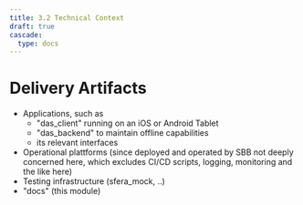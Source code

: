 ```yaml
---
title: 3.2 Technical Context
draft: true
cascade:
  type: docs
---
```


# Delivery Artifacts

* Applications, such as
    * "das_client" running on an iOS or Android Tablet
    * "das_backend" to maintain offline capabilities
    * its relevant interfaces
* Operational plattforms (since deployed and operated by SBB not deeply concerned here, which excludes CI/CD scripts, logging, monitoring and the like here)
* Testing infrastructure (sfera_mock, ..)
* "docs" (this module)